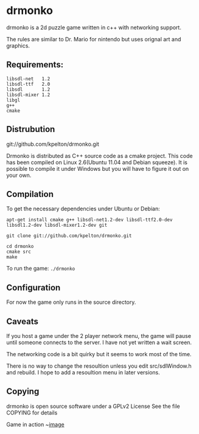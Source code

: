 # drmonko

drmonko is a 2d puzzle game written in c++ with networking support. 

The rules are similar to Dr. Mario for nintendo but uses orignal art and graphics.

## Requirements:
````
libsdl-net   1.2
libsdl-ttf   2.0
libsdl       1.2
libsdl-mixer 1.2
libgl
g++
cmake
````

## Distrubution 
git://github.com/kpelton/drmonko.git

Drmonko is distributed as C++ source code as a cmake project. This code has been compiled on Linux 2.6(Ubuntu 11.04 and Debian squeeze). It is possible to compile it under Windows but you will have to figure it out on your own. 


## Compilation
To get the necessary dependencies under Ubuntu or Debian:
````
apt-get install cmake g++ libsdl-net1.2-dev libsdl-ttf2.0-dev libsdl1.2-dev libsdl-mixer1.2-dev git
````

````
git clone git://github.com/kpelton/drmonko.git

cd drmonko
cmake src
make
````
To run the game:
````./drmonko````


## Configuration
For now the game only runs in the source directory.

## Caveats
If you host a game under the 2 player network menu, the game will pause until someone connects to the server. I have not yet written a wait screen.

The networking code is a bit quirky but it seems to work most of the time.

There is no way to change the resoultion unless you edit src/sdlWindow.h and rebuild. I hope to add a resoultion menu in later versions.

## Copying
drmonko is open source software under a GPLv2 License
See the file COPYING for details

Game in action
~[image](images/drmonko.png)
